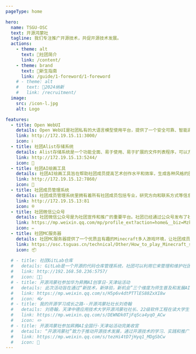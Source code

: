 ```yaml
---
pageType: home

hero:
  name: TSGU-OSC
  text: 开源鸿蒙社
  tagline: 我们专注推广开源技术，共促开源技术发展。
  actions:
    - theme: alt
      text: 📖社团简介
      link: /content/
    - theme: brand
      text: 🧭新生指南
      link: /guide/1-foreword/1-foreword
    # - theme: alt
    #   text: 👤2024纳新
    #   link: /recruitment/
  image:
    src: /icon-l.jpg
    alt: Logo

features:
  - title: Open WebUI
    details: Open WebUI是社团私有的大语言模型使用平台，提供了一个安全可靠、智能高效的推理模型工具，能够充分满足文本生成、问答分析等日常需求。
    link: http://172.19.15.11:3000/
    icon: ℹ️
  - title: 社团Alist存储系统
    details: Alist存储系统是一个功能全面、易于使用、易于扩展的文件列表程序，可以方便地管理和访问存储于其中的各种文件，实现资源共享。
    link: http://172.19.15.13:5244/
    icon: 💾
  - title: 社团AI绘画工具
    details: 社团AI绘画工具旨在帮助社团成员提高艺术创作水平和效率，生成各种风格的图像，获得新的创意灵感。
    link: http://172.19.15.12:7860/
    icon: 🎨
  - title: 社团成员管理系统
    details: 社团成员管理系统里拥有着所有社团成员包括专业，研究方向和联系方式等信息，为共同学习、项目合作提供参考和交流渠道。
    link: http://172.19.15.13:81
    icon: ®
  - title: 社团微信公众号
    details: 社团微信公众号是为社团宣传和推广的重要平台。社团已经通过公众号发布了社团资讯、活动信息、作品展示等诸多内容。
    link: https://mp.weixin.qq.com/mp/profile_ext?action=home&__biz=MzkxODY5NjQyNw==&scene=124#wechat_redirect
    icon: ✏️
  - title: 社团MC服务器
    details: 社团MC服务器提供了一个优质且有趣的Minecraft多人游戏环境，让社团成员在学习工作之余也可以放松一下，同时促进交流。
    link: https://osc.tsguas.cn/technical/Other/How_to_play_Minecraft_server.html
    icon: 📦️
    
  # - title: 社团GitLab仓库
  #   details: GitLab是一个开源的代码仓库管理系统，社团可以利用它来管理和维护社团的代码资源。通过GitLab，社团成员可以方便地共享代码、协作开发，并通过版本控制功能追踪和管理代码的变化。
  #   link: http://192.168.50.236:5757/
  #   icon: 🧑‍💻
  # - title: 开源鸿蒙社参加华为昇腾AI创享日·天津站活动
  #   details: 此次活动旨在通过“新技术，新体验，新机会”三个维度为师生普及和发展AI人工智能，为开发者创造新价值，不断丰富功能，稳步推进产教融合育人。业界顶尖AI专家应邀出席活动，分享前沿科技，解析技术要点。
  #   link: https://mp.weixin.qq.com/s/H5p6v4dtPTTlES88ZxXI8w
  #   icon: 👓
  # - title: 我的开源学习成长之路--开源鸿蒙社社长刘奇翰
  #   details: 刘奇翰，天津中德应用技术大学开源鸿蒙社社长、22级软件工程在读大学生，华为HSD校园大使、开放原子校源行开源大使。热爱开源技术、开源文化，并投身开源知识传播进校园的事业中。
  #   link: https://mp.weixin.qq.com/s/DEWNDk0TjFqSca4yqO_ACw
  #   icon: ✏️
  # - title: 开源鸿蒙社参加昇腾AI全国行·天津站活动完美收官
  #   details: “开源鸿蒙社”致力于推动开源技术发展，通过开源技术的学习、实践和推广，为同学们提供更多的专业学习机会和职业发展支持，力争未来为社会和行业带来更多的创新和进步。
  #   link: https://mp.weixin.qq.com/s/tezHi4tD7jHyq1_MDgSbCw
  #   icon: 🎉
---
```

